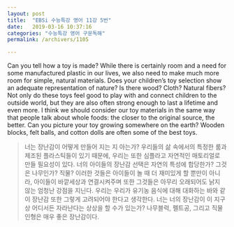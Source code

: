 ```yaml
---
layout: post
title:  "EBSi 수능특강 영어 11강 5번"
date:   2019-03-16 10:37:16
categories: "수능특강 영어 구문독해"
permalink: /archivers/1105

---
```


Can you tell how a toy is made? While there is certainly room and a need for some manufactured plastic in our lives, we also need to make much more room for simple, natural materials. Does your children’s toy selection show an adequate representation of nature? Is there wood? Cloth? Natural fibers? Not only do these toys feel good to play with and connect children to the outside world, but they are also often strong enough to last a lifetime and even more. I think we should consider our toy materials in the same way that people talk about whole foods: the closer to the original source, the better. Can you picture your toy growing somewhere on the earth? Wooden blocks, felt balls, and cotton dolls are often some of the best toys.

<!--more-->

> 너는 장난감이 어떻게 만들어 지는 지 아는가? 우리들의 삶 속에서의 특정한 룸과 제조된 플라스틱들이 있기 때문에, 우리는 또한 심플라고 자연적인 매토리얼로 만들 필요성이 있다. 너의 아이들의 장난감 선택은 자연의 특성에 합당한가? 그것은 나무인가? 직물? 이러한 것들은 아이들이 놀 때 더 재미있게 할  뿐만이 아니라, 아이들이 바깥세상과 연결시켜주며 또한 그것들은 아무리 오래되어도 낡지 않는 엄청난 강점을 지닌다. 우리는 우리가 유기농 음식에 대해 대화하는 바와 같이 장난감 또한 그렇게 고려되어야 한다고 생각한다. 너는 너의 장난감이 이 지구 상 어디서든 자라난다는 상상을 할 수가 있는가? 나무블럭, 펠트공, 그리고 직물인형은 매우 좋은 장난감이다.